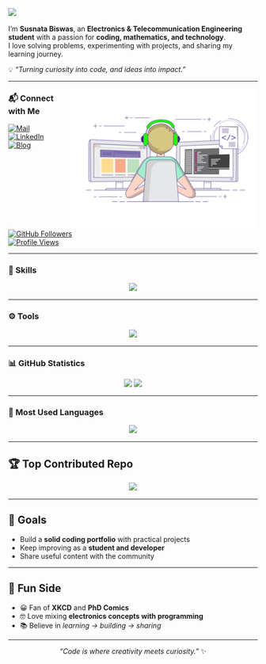 <img src="https://capsule-render.vercel.app/api?type=waving&height=150&color=0:3a8296,100:091519&text=Hi,%20I'm%20Susnata%20Biswas&reversal=true&fontColor=61DAFB&fontSize=50&textBg=false&animation=twinkling&desc=Electronics%20%20%20Telecommunication%20Student%20|%20Coder%20|%20Tech%20Explorer&descSize=20&descAlignY=73" />

I’m **Susnata Biswas**, an **Electronics &amp; Telecommunication Engineering student** with a passion for **coding, mathematics, and technology**.  
I love solving problems, experimenting with projects, and sharing my learning journey.  

💡 *“Turning curiosity into code, and ideas into impact.”*

---

<img align="right" alt="Coding" width="380" src="https://raw.githubusercontent.com/devSouvik/devSouvik/master/gif3.gif">

### 📬 Connect with Me  

[![Mail](https://img.shields.io/badge/-Email-dc2626?style=flat&logo=gmail&logoColor=white)](mailto:yourmail@example.com)  
[![LinkedIn](https://img.shields.io/badge/-Susnata%20Biswas-0A66C2?style=flat&logo=linkedin&logoColor=white)](#)  
[![Blog](https://img.shields.io/badge/-Blog-FF5722?style=flat&logo=blogger&logoColor=white)](https://susnatacodes.blogspot.com)  
[![GitHub Followers](https://img.shields.io/github/followers/susnatacodes?label=GitHub%20Followers&style=flat&logo=github)](https://github.com/susnatacodes)  
[![Profile Views](https://komarev.com/ghpvc/?username=susnatacodes&color=blue&label=Profile%20Views)](https://github.com/susnatacodes)  

---

### 🧠 Skills  
<p align="center">
  <img src="https://skillicons.dev/icons?i=c,python,js,html,css&theme=light" />
</p>

---

### ⚙️ Tools  
<p align="center">
  <img src="https://skillicons.dev/icons?i=vscode,github,git,linux&theme=light" />
</p>

---

### 📊 GitHub Statistics  

<p align="center">
  <img src="https://github-readme-stats.vercel.app/api?username=susnatacodes&theme=react&show_icons=true&hide_border=false" height="160" />
  <img src="https://github-readme-streak-stats.herokuapp.com?user=susnatacodes&theme=react&hide_border=false&currStreakNum=61DAFB&sideLabels=61DAFB&currStreakLabel=61DAFB" height="160" />
</p>

---

### 🧩 Most Used Languages  

<p align="center">
  <img src="https://github-readme-stats.vercel.app/api/top-langs/?username=susnatacodes&layout=compact&langs_count=8&theme=react&hide_border=false&custom_title=Most%20Used%20Languages" />
</p>

---

## 🏆 Top Contributed Repo  

<p align="center">
  <img src="https://github-contributor-stats.vercel.app/api?username=susnatacodes&limit=5&theme=react&combine_all_yearly_contributions=true" />
</p>

---

## 🎯 Goals  
- Build a **solid coding portfolio** with practical projects  
- Keep improving as a **student and developer**  
- Share useful content with the community  

---

## 🎉 Fun Side  
- 😀 Fan of **XKCD** and **PhD Comics**  
- 🤓 Love mixing **electronics concepts with programming**  
- 📚 Believe in *learning → building → sharing*  

---

<p align="center">
  <i>“Code is where creativity meets curiosity.”</i> ✨
</p>

